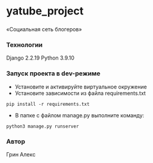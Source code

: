 # yatube_project
### 
«Социальная сеть блогеров»
### Технологии
Django 2.2.19 
Python 3.9.10
### Запуск проекта в dev-режиме
- Установите и активируйте виртуальное окружение
- Установите зависимости из файла requirements.txt
```
pip install -r requirements.txt
``` 
- В папке с файлом manage.py выполните команду:
```
python3 manage.py runserver
```
### Автор
Грин Алекc
